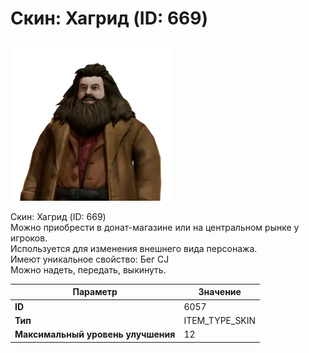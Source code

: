 # Скин: Хагрид (ID: 669)

![Item Image](../img/6057.webp?raw=true)

Скин: Хагрид (ID: 669)<br>Можно приобрести в донат-магазине или на центральном рынке у игроков.<br>Используется для изменения внешнего вида персонажа. <br>Имеют уникальное свойство: Бег CJ<br>Можно надеть, передать, выкинуть.


| Параметр | Значение |
|----------|----------|
| **ID** | 6057 |
| **Тип** | ITEM_TYPE_SKIN |
| **Максимальный уровень улучшения** | 12 |

